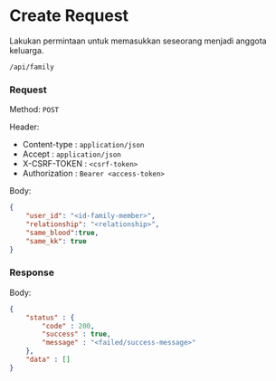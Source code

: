 # Create Request

Lakukan permintaan untuk memasukkan seseorang menjadi anggota keluarga.

```
/api/family
```

### Request

Method: ``POST``

Header:
- Content-type : ``application/json``
- Accept : ``application/json``
- X-CSRF-TOKEN : ``<csrf-token>``
- Authorization : ``Bearer <access-token>``

Body: 
```json
{
    "user_id": "<id-family-member>",
    "relationship": "<relationship>",
    "same_blood":true,
    "same_kk": true
}
```

### Response

Body: 
```json
{
	"status" : {
		"code" : 200,
		"success" : true,
		"message" : "<failed/success-message>"
	},
	"data" : []
}
```

